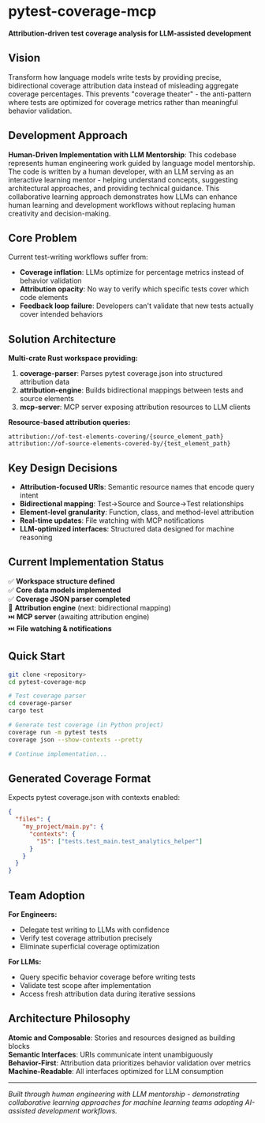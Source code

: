 # pytest-coverage-mcp

**Attribution-driven test coverage analysis for LLM-assisted development**

## Vision

Transform how language models write tests by providing precise, bidirectional coverage attribution data instead of misleading aggregate coverage percentages. This prevents "coverage theater" - the anti-pattern where tests are optimized for coverage metrics rather than meaningful behavior validation.

## Development Approach

**Human-Driven Implementation with LLM Mentorship**: This codebase represents human engineering work guided by language model mentorship. The code is written by a human developer, with an LLM serving as an interactive learning mentor - helping understand concepts, suggesting architectural approaches, and providing technical guidance. This collaborative learning approach demonstrates how LLMs can enhance human learning and development workflows without replacing human creativity and decision-making.

## Core Problem

Current test-writing workflows suffer from:
- **Coverage inflation**: LLMs optimize for percentage metrics instead of behavior validation
- **Attribution opacity**: No way to verify which specific tests cover which code elements
- **Feedback loop failure**: Developers can't validate that new tests actually cover intended behaviors

## Solution Architecture

**Multi-crate Rust workspace providing:**

1. **coverage-parser**: Parses pytest coverage.json into structured attribution data
2. **attribution-engine**: Builds bidirectional mappings between tests and source elements  
3. **mcp-server**: MCP server exposing attribution resources to LLM clients

**Resource-based attribution queries:**
```
attribution://of-test-elements-covering/{source_element_path}
attribution://of-source-elements-covered-by/{test_element_path}
```

## Key Design Decisions

- **Attribution-focused URIs**: Semantic resource names that encode query intent
- **Bidirectional mapping**: Test→Source and Source→Test relationships
- **Element-level granularity**: Function, class, and method-level attribution
- **Real-time updates**: File watching with MCP notifications
- **LLM-optimized interfaces**: Structured data designed for machine reasoning

## Current Implementation Status

✅ **Workspace structure defined**  
✅ **Core data models implemented**  
✅ **Coverage JSON parser completed**  
🔄 **Attribution engine** (next: bidirectional mapping)  
⏭️ **MCP server** (awaiting attribution engine)  
⏭️ **File watching & notifications**  

## Quick Start

```bash
git clone <repository>
cd pytest-coverage-mcp

# Test coverage parser
cd coverage-parser
cargo test

# Generate test coverage (in Python project)
coverage run -m pytest tests
coverage json --show-contexts --pretty

# Continue implementation...
```

## Generated Coverage Format

Expects pytest coverage.json with contexts enabled:
```json
{
  "files": {
    "my_project/main.py": {
      "contexts": {
        "15": ["tests.test_main.test_analytics_helper"]
      }
    }
  }
}
```

## Team Adoption

**For Engineers:**
- Delegate test writing to LLMs with confidence
- Verify test coverage attribution precisely  
- Eliminate superficial coverage optimization

**For LLMs:**
- Query specific behavior coverage before writing tests
- Validate test scope after implementation
- Access fresh attribution data during iterative sessions

## Architecture Philosophy

**Atomic and Composable**: Stories and resources designed as building blocks  
**Semantic Interfaces**: URIs communicate intent unambiguously  
**Behavior-First**: Attribution data prioritizes behavior validation over metrics  
**Machine-Readable**: All interfaces optimized for LLM consumption  

---

*Built through human engineering with LLM mentorship - demonstrating collaborative learning approaches for machine learning teams adopting AI-assisted development workflows.*
